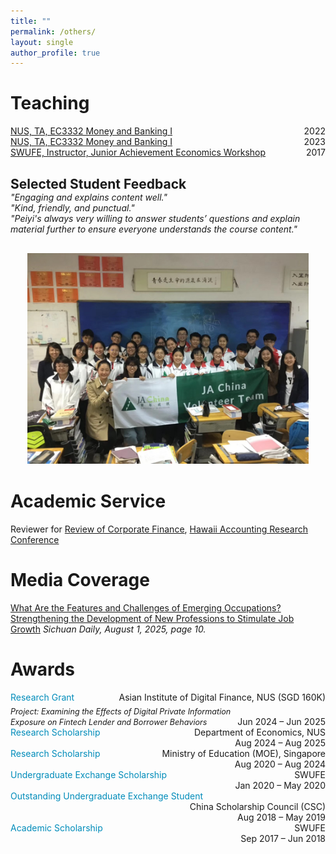 ```yaml
---
title: ""
permalink: /others/
layout: single
author_profile: true
---
```


Teaching
======

<div style="overflow:auto;">
  <a href="https://nusmods.com/modules/EC3332/money-and-banking-i">NUS, TA, EC3332 Money and Banking I</a>
  <span style="float:right;">2022</span>
</div>

<div style="overflow:auto;">
  <a href="https://nusmods.com/modules/EC3332/money-and-banking-i">NUS, TA, EC3332 Money and Banking I</a>
  <span style="float:right;">2023</span>
</div>

<div style="overflow:auto;">
  <a href="https://jausa.ja.org/programs/ja-economics">SWUFE, Instructor, Junior Achievement Economics Workshop</a>
  <span style="float:right;">2017</span>
</div>

<div style="margin-top: 20px;"></div>


Selected Student Feedback
------
<div style="margin-top:-20px;"></div>
<div style="margin-top: 20px; font-style: italic;">
<p style="margin: 0;">
  "Engaging and explains content well." </p>
<p style="margin: 0;">
  "Kind, friendly, and punctual." </p>
<p style="margin: 0;">
  "Peiyi's always very willing to answer students’ questions and explain material further to ensure everyone understands the course content." </p>
</div>



<div style="margin-top: 30px; text-align: center;">
  <img src="/images/ja.png" alt="JA Workshop" style="max-width: 450px; height: auto;">
</div>


  <div style="margin-top:40px;"></div>

Academic Service
======
Reviewer for [Review of Corporate Finance](https://www.nowpublishers.com/rcf), [Hawaii Accounting Research Conference](https://manoa.hawaii.edu/harc/)

  <div style="margin-top:20px;"></div>


Media Coverage
======
[What Are the Features and Challenges of Emerging Occupations? Strengthening the Development of New Professions to Stimulate Job Growth](https://drive.google.com/file/d/1Jk7IWf55R5rMGWje0CDyQueAgcFpd644/view?usp=sharing) 
*Sichuan Daily, August 1, 2025, page 10.*

  <div style="margin-top:20px;"></div>

Awards
======
<div style="overflow:auto;">
  <span style="color:#008cba;">Research Grant</span>
  <div style="float:right; text-align:right;">
    Asian Institute of Digital Finance, NUS (SGD 160K)
  </div>

  <div style="display: flex; justify-content: space-between; align-items: flex-end; margin-top: 5px;">
    <div style="flex: 1;">
      <em style="font-size: 90%;">
        Project: Examining the Effects of Digital Private Information Exposure on Fintech Lender and Borrower Behaviors
      </em>
    </div>
    <div style="text-align: right;">
      Jun 2024 – Jun 2025
    </div>
  </div>
</div>


<div style="overflow:auto;">
  <span style="color:#008cba;">Research Scholarship</span>
  <div style="float:right; text-align:right;">
    Department of Economics, NUS<br>
    Aug 2024 – Aug 2025
  </div>
</div>

<div style="overflow:auto;">
  <span style="color:#008cba;">Research Scholarship</span>
  <div style="float:right; text-align:right;">
    Ministry of Education (MOE), Singapore<br>
    Aug 2020 – Aug 2024
  </div>
</div>

<div style="overflow:auto;">
  <span style="color:#008cba;">Undergraduate Exchange Scholarship</span>
  <div style="float:right; text-align:right;">
    SWUFE<br>
    Jan 2020 – May 2020
  </div>
</div>

<div style="overflow:auto;">
  <span style="color:#008cba;">Outstanding Undergraduate Exchange Student</span>
  <div style="float:right; text-align:right;">
    China Scholarship Council (CSC)<br>
    Aug 2018 – May 2019
  </div>
</div>

<div style="overflow:auto;">
  <span style="color:#008cba;">Academic Scholarship</span>
  <div style="float:right; text-align:right;">
    SWUFE<br>
    Sep 2017 – Jun 2018
  </div>
</div>

